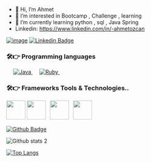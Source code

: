 

- 👋 Hi, I’m Ahmet
- 👀 I’m interested in Bootcamp , Challenge , learning 
- 🌱 I’m currently learning python , sql , Java Spring
 - Linkedin: https://www.linkedin.com/in/-ahmetozcan

[![image](https://img.shields.io/badge/AhmetOZCAN-send%20a%20mail-red?style=for-the-badge&logo=gmail&logoColor=red)](mailto:ozcanahmet94@gmail.com)
[![Linkedin Badge](https://img.shields.io/badge/AhmetOZCAN-follow%20on%20linkedin-blue?style=for-the-badge&logo=linkedin)](https://www.linkedin.com/in/-ahmetozcan/)

### 🛠️👉 Programming languages

<p align="left"> 
  &emsp;
  <a href="">
    <img alt="Java" src="https://img.shields.io/badge/java-%23F7DF1E.svg?logo=java&logoColor=white&color=orange"/>
  </a>
    &emsp;
  <a href="">
    <img alt="Ruby" src="https://img.shields.io/badge/sql-%23F7DF1E.svg?logo=ruby&logoColor=white&color=d9534f"/>
  </a>
      &emsp;
</p>

### 🛠️👉  Frameworks Tools & Technologies..
<p align="left">
  <code><img height="50" src="https://www.vectorlogo.zone/logos/springio/springio-ar21.svg"></code>
  <code><img height="50" src="https://www.vectorlogo.zone/logos/docker/docker-official.svg"></code>
  <code> <img height="50" src="https://www.vectorlogo.zone/logos/postgresql/postgresql-vertical.svg"> </code>
   <code><img height="50" src="https://upload.vectorlogo.zone/logos/apache_maven/images/bf250be6-ab7f-4191-b421-8d0acb1dc6e4.html"></code>
</p>



[![Github Badge](https://img.shields.io/badge/-Github-000?style=quare&labelColor=000&logo=Github&logoColor=white&link=link)](https://github.com/aozcann)


![Github stats 2](https://github-readme-stats.vercel.app/api?username=aozcann&show_icons=true&theme=radical)

[![Top Langs](https://github-readme-stats.vercel.app/api/top-langs/?username=DenizCil)](https://github.com/aozcann)
<!---
aozcann/aozcann is a ✨ special ✨ repository because its `README.md` (this file) appears on your GitHub profile.
You can click the Preview link to take a look at your changes.
--->
